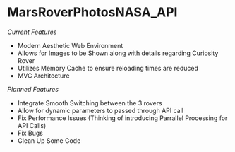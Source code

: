 # MarsRoverPhotosNASA_API

*Current Features*
- Modern Aesthetic Web Environment
- Allows for Images to be Shown along with details regarding Curiosity Rover
- Utilizes Memory Cache to ensure reloading times are reduced
- MVC Architecture

*Planned Features*
- Integrate Smooth Switching between the 3 rovers
- Allow for dynamic parameters to passed through API call
- Fix Performance Issues (Thinking of introducing Parrallel Processing for API Calls)
- Fix Bugs
- Clean Up Some Code

